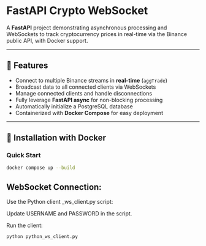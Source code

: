 # FastAPI Crypto WebSocket

A **FastAPI** project demonstrating asynchronous processing and WebSockets to track cryptocurrency prices in real-time via the Binance public API, with Docker support.

---

## 🚀 Features

- Connect to multiple Binance streams in **real-time** (`aggTrade`)  
- Broadcast data to all connected clients via WebSockets  
- Manage connected clients and handle disconnections  
- Fully leverage **FastAPI async** for non-blocking processing  
- Automatically initialize a PostgreSQL database  
- Containerized with **Docker Compose** for easy deployment  

---

## 🐳 Installation with Docker

### Quick Start

```bash
docker compose up --build

```

## WebSocket Connection:
Use the Python client _ws_client.py script:

Update USERNAME and PASSWORD in the script.

Run the client:
```bash
python python_ws_client.py
```